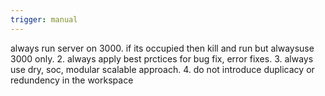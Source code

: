 ```yaml
---
trigger: manual
---
```


always run server on 3000. if its occupied then kill and run but alwaysuse 3000 only. 2. always apply best prctices for bug fix, error fixes. 3. always use dry, soc, modular scalable approach. 4. do not introduce duplicacy or redundency in the workspace
